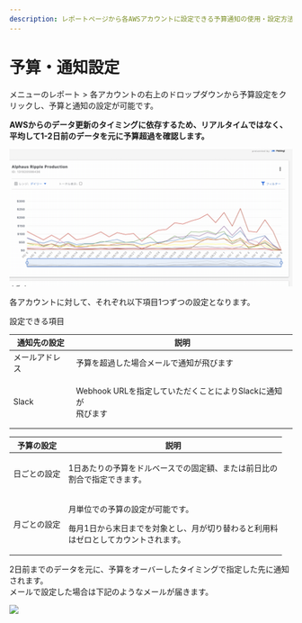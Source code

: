 ```yaml
---
description: レポートページから各AWSアカウントに設定できる予算通知の使用・設定方法について記載しています。
---
```


# 予算・通知設定

メニューのレポート > 各アカウントの右上のドロップダウンから予算設定をクリックし、予算と通知の設定が可能です。

**AWSからのデータ更新のタイミングに依存するため、リアルタイムではなく、平均して1-2日前のデータを元に予算超過を確認します。**

![](../../.gitbook/assets/2021-09-08-10.10.06.gif)

各アカウントに対して、それぞれ以下項目1つずつの設定となります。

設定できる項目

| 通知先の設定  | 説明                                                |
| ------- | ------------------------------------------------- |
| メールアドレス | 予算を超過した場合メールで通知が飛びます                              |
| Slack   | <p>Webhook URLを指定していただくことによりSlackに通知が<br>飛びます</p> |

| 予算の設定  | 説明                                                                           |
| ------ | ---------------------------------------------------------------------------- |
| 日ごとの設定 | <p>1日あたりの予算をドルベースでの固定額、または前日比の<br>割合で指定できます。</p>                             |
| 月ごとの設定 | <p>月単位での予算の設定が可能です。</p><p>毎月1日から末日までを対象とし、月が切り替わると利用料<br>はゼロとしてカウントされます。</p> |

2日前までのデータを元に、予算をオーバーしたタイミングで指定した先に通知されます。\
メールで設定した場合は下記のようなメールが届きます。

![](../../.gitbook/assets/nosurumonoka5198tsukarimashita.png)
